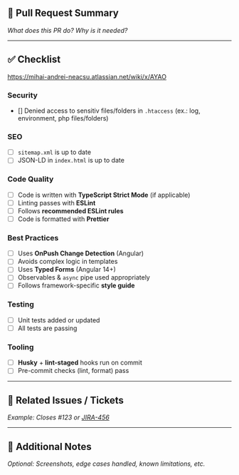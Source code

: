 ## 📌 Pull Request Summary

<!-- Briefly describe the changes made in this PR -->
_What does this PR do? Why is it needed?_

---

## ✅ Checklist

<https://mihai-andrei-neacsu.atlassian.net/wiki/x/AYAO>

### Security

- [] Denied access to sensitiv files/folders in `.htaccess` (ex.: log, environment, php files/folders)

### SEO

- [ ] `sitemap.xml` is up to date
- [ ] JSON-LD in `index.html` is up to date

### Code Quality

- [ ] Code is written with **TypeScript Strict Mode** (if applicable)
- [ ] Linting passes with **ESLint**
- [ ] Follows **recommended ESLint rules**
- [ ] Code is formatted with **Prettier**

### Best Practices

- [ ] Uses **OnPush Change Detection** (Angular)
- [ ] Avoids complex logic in templates
- [ ] Uses **Typed Forms** (Angular 14+)
- [ ] Observables & `async` pipe used appropriately
- [ ] Follows framework-specific **style guide**

### Testing

- [ ] Unit tests added or updated
- [ ] All tests are passing

### Tooling

- [ ] **Husky** + **lint-staged** hooks run on commit
- [ ] Pre-commit checks (lint, format) pass

---

## 🔗 Related Issues / Tickets

<!-- Link related issues or Jira tickets here -->
_Example: Closes #123 or [JIRA-456](https://example.atlassian.net/browse/JIRA-456)_

---

## 📝 Additional Notes

<!-- Any additional context, screenshots, or information -->
_Optional: Screenshots, edge cases handled, known limitations, etc._
